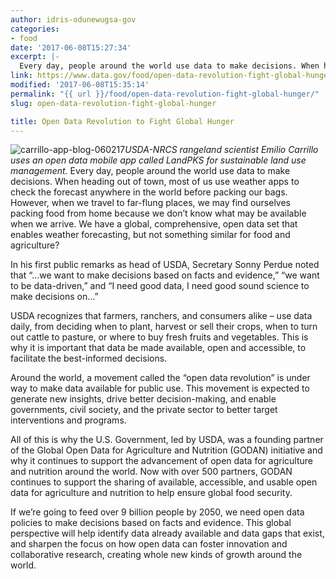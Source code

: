 ```yaml
---
author: idris-odunewugsa-gov
categories:
- food
date: '2017-06-08T15:27:34'
excerpt: |-
  Every day, people around the world use data to make decisions. When heading out of town, most of us use weather apps to check the forecast anywhere in the world before packing our bags. However, when we travel to far-flung…
link: https://www.data.gov/food/open-data-revolution-fight-global-hunger/
modified: '2017-06-08T15:35:14'
permalink: "{{ url }}/food/open-data-revolution-fight-global-hunger/"
slug: open-data-revolution-fight-global-hunger

title: Open Data Revolution to Fight Global Hunger
---
```


![carrillo-app-blog-060217](https://s3-us-gov-west-1.amazonaws.com/cg-0817d6e3-93c4-4de8-8b32-da6919464e61/carrillo-app-blog-060217.jpg)*USDA-NRCS rangeland scientist Emilio Carrillo uses an open data mobile app called LandPKS for sustainable land use management.*
Every day, people around the world use data to make decisions. When heading out of town, most of us use weather apps to check the forecast anywhere in the world before packing our bags. However, when we travel to far-flung places, we may find ourselves packing food from home because we don’t know what may be available when we arrive. We have a global, comprehensive, open data set that enables weather forecasting, but not something similar for food and agriculture?

In his first public remarks as head of USDA, Secretary Sonny Perdue noted that “…we want to make decisions based on facts and evidence,” “we want to be data-driven,” and “I need good data, I need good sound science to make decisions on…”

USDA recognizes that farmers, ranchers, and consumers alike – use data daily, from deciding when to plant, harvest or sell their crops, when to turn out cattle to pasture, or where to buy fresh fruits and vegetables. This is why it is important that data be made available, open and accessible, to facilitate the best-informed decisions.

Around the world, a movement called the “open data revolution” is under way to make data available for public use. This movement is expected to generate new insights, drive better decision-making, and enable governments, civil society, and the private sector to better target interventions and programs.

All of this is why the U.S. Government, led by USDA, was a founding partner of the Global Open Data for Agriculture and Nutrition (GODAN) initiative and why it continues to support the advancement of open data for agriculture and nutrition around the world. Now with over 500 partners, GODAN continues to support the sharing of available, accessible, and usable open data for agriculture and nutrition to help ensure global food security.

If we’re going to feed over 9 billion people by 2050, we need open data policies to make decisions based on facts and evidence. This global perspective will help identify data already available and data gaps that exist, and sharpen the focus on how open data can foster innovation and collaborative research, creating whole new kinds of growth around the world.

